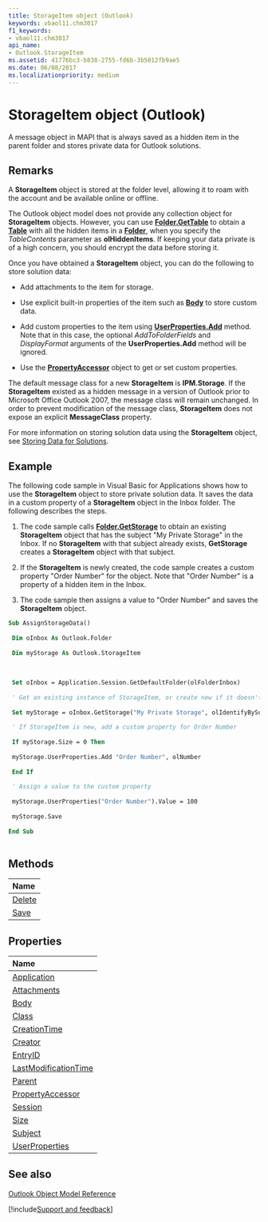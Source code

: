 ```yaml
---
title: StorageItem object (Outlook)
keywords: vbaol11.chm3017
f1_keywords:
- vbaol11.chm3017
api_name:
- Outlook.StorageItem
ms.assetid: 41776bc3-b838-2755-fd6b-3b5012fb9ae5
ms.date: 06/08/2017
ms.localizationpriority: medium
---
```



# StorageItem object (Outlook)

A message object in MAPI that is always saved as a hidden item in the parent folder and stores private data for Outlook solutions.


## Remarks

A **StorageItem** object is stored at the folder level, allowing it to roam with the account and be available online or offline.

The Outlook object model does not provide any collection object for **StorageItem** objects. However, you can use **[Folder.GetTable](Outlook.Folder.GetTable.md)** to obtain a **[Table](Outlook.Table.md)** with all the hidden items in a **[Folder](Outlook.Folder.md)**, when you specify the _TableContents_ parameter as **olHiddenItems**. If keeping your data private is of a high concern, you should encrypt the data before storing it.

Once you have obtained a **StorageItem** object, you can do the following to store solution data:


- Add attachments to the item for storage.
    
- Use explicit built-in properties of the item such as **[Body](Outlook.StorageItem.Body.md)** to store custom data.
    
- Add custom properties to the item using **[UserProperties.Add](Outlook.UserProperties.Add.md)** method. Note that in this case, the optional _AddToFolderFields_ and _DisplayFormat_ arguments of the **UserProperties.Add** method will be ignored.
    
- Use the **[PropertyAccessor](Outlook.PropertyAccessor.md)** object to get or set custom properties.
    


The default message class for a new **StorageItem** is **IPM.Storage**. If the **StorageItem** existed as a hidden message in a version of Outlook prior to Microsoft Office Outlook 2007, the message class will remain unchanged. In order to prevent modification of the message class, **StorageItem** does not expose an explicit **MessageClass** property.

For more information on storing solution data using the **StorageItem** object, see [Storing Data for Solutions](../outlook/How-to/Solution-Storage/storing-data-for-solutions.md).


## Example

The following code sample in Visual Basic for Applications shows how to use the **StorageItem** object to store private solution data. It saves the data in a custom property of a **StorageItem** object in the Inbox folder. The following describes the steps.


1. The code sample calls **[Folder.GetStorage](Outlook.Folder.GetStorage.md)** to obtain an existing **StorageItem** object that has the subject "My Private Storage" in the Inbox. If no **StorageItem** with that subject already exists, **GetStorage** creates a **StorageItem** object with that subject.
    
2. If the **StorageItem** is newly created, the code sample creates a custom property "Order Number" for the object. Note that "Order Number" is a property of a hidden item in the Inbox.
    
3. The code sample then assigns a value to "Order Number" and saves the **StorageItem** object.
    





```vb
Sub AssignStorageData() 
 
 Dim oInbox As Outlook.Folder 
 
 Dim myStorage As Outlook.StorageItem 
 
 
 
 Set oInbox = Application.Session.GetDefaultFolder(olFolderInbox) 
 
 ' Get an existing instance of StorageItem, or create new if it doesn't exist 
 
 Set myStorage = oInbox.GetStorage("My Private Storage", olIdentifyBySubject) 
 
 ' If StorageItem is new, add a custom property for Order Number 
 
 If myStorage.Size = 0 Then 
 
 myStorage.UserProperties.Add "Order Number", olNumber 
 
 End If 
 
 ' Assign a value to the custom property 
 
 myStorage.UserProperties("Order Number").Value = 100 
 
 myStorage.Save 
 
End Sub 
 

```


## Methods



|Name|
|:-----|
|[Delete](Outlook.StorageItem.Delete.md)|
|[Save](Outlook.StorageItem.Save.md)|

## Properties



|Name|
|:-----|
|[Application](Outlook.StorageItem.Application.md)|
|[Attachments](Outlook.StorageItem.Attachments.md)|
|[Body](Outlook.StorageItem.Body.md)|
|[Class](Outlook.StorageItem.Class.md)|
|[CreationTime](Outlook.StorageItem.CreationTime.md)|
|[Creator](Outlook.StorageItem.Creator.md)|
|[EntryID](Outlook.StorageItem.EntryID.md)|
|[LastModificationTime](Outlook.StorageItem.LastModificationTime.md)|
|[Parent](Outlook.StorageItem.Parent.md)|
|[PropertyAccessor](Outlook.StorageItem.PropertyAccessor.md)|
|[Session](Outlook.StorageItem.Session.md)|
|[Size](Outlook.StorageItem.Size.md)|
|[Subject](Outlook.StorageItem.Subject.md)|
|[UserProperties](Outlook.StorageItem.UserProperties.md)|

## See also


[Outlook Object Model Reference](overview/Outlook/object-model.md)

[!include[Support and feedback](~/includes/feedback-boilerplate.md)]